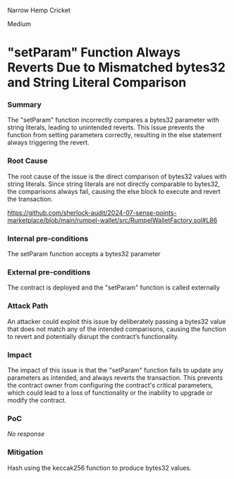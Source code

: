 Narrow Hemp Cricket

Medium

# "setParam" Function Always Reverts Due to Mismatched bytes32 and String Literal Comparison

### Summary

The "setParam" function incorrectly compares a bytes32 parameter with string literals, leading to unintended reverts. This issue prevents the function from setting parameters correctly, resulting in the else statement always triggering the revert.

### Root Cause

The root cause of the issue is the direct comparison of bytes32 values with string literals. Since string literals are not directly comparable to bytes32, the comparisons always fail, causing the else block to execute and revert the transaction.

https://github.com/sherlock-audit/2024-07-sense-points-marketplace/blob/main/rumpel-wallet/src/RumpelWalletFactory.sol#L86

### Internal pre-conditions

The setParam function accepts a bytes32 parameter 

### External pre-conditions

The contract is deployed and the "setParam" function is called externally

### Attack Path

An attacker could exploit this issue by deliberately passing a bytes32 value that does not match any of the intended comparisons, causing the function to revert and potentially disrupt the contract’s functionality.

### Impact

The impact of this issue is that the "setParam" function fails to update any parameters as intended, and always reverts the transaction. This prevents the contract owner from configuring the contract's critical parameters, which could lead to a loss of functionality or the inability to upgrade or modify the contract.

### PoC

_No response_

### Mitigation

 Hash using the keccak256 function to produce bytes32 values.